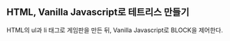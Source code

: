 ## HTML, Vanilla Javascript로 테트리스 만들기

HTML의 ul과 li 태그로 게임판을 만든 뒤, Vanilla Javascript로 BLOCK을 제어한다.

